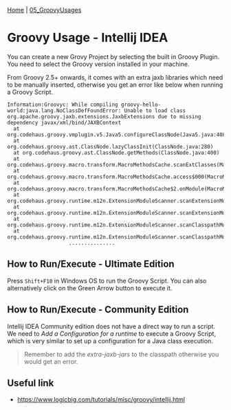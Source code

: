 [Home](../) | [05_GroovyUsages](./)

# Groovy Usage - Intellij IDEA

  You can create a new Grovy Project by selecting the built in Groovy Plugin. You need to select the Groovy version installed in your machine.

  From Groovy 2.5+ onwards, it comes with an extra jaxb libraries which need to be manually inserted, otherwise you get an error like below when running a Groovy Script.

  ```
  Information:Groovyc: While compiling groovy-hello-world:java.lang.NoClassDefFoundError: Unable to load class org.apache.groovy.jaxb.extensions.JaxbExtensions due to missing dependency javax/xml/bind/JAXBContext
	at org.codehaus.groovy.vmplugin.v5.Java5.configureClassNode(Java5.java:408)
	at org.codehaus.groovy.ast.ClassNode.lazyClassInit(ClassNode.java:280)
	at org.codehaus.groovy.ast.ClassNode.getMethods(ClassNode.java:400)
	at org.codehaus.groovy.macro.transform.MacroMethodsCache.scanExtClasses(MacroMethodsCache.java:88)
	at org.codehaus.groovy.macro.transform.MacroMethodsCache.access$000(MacroMethodsCache.java:45)
	at org.codehaus.groovy.macro.transform.MacroMethodsCache$2.onModule(MacroMethodsCache.java:69)
	at org.codehaus.groovy.runtime.m12n.ExtensionModuleScanner.scanExtensionModuleFromProperties(ExtensionModuleScanner.java:87)
	at org.codehaus.groovy.runtime.m12n.ExtensionModuleScanner.scanExtensionModuleFromMetaInf(ExtensionModuleScanner.java:81)
	at org.codehaus.groovy.runtime.m12n.ExtensionModuleScanner.scanClasspathModulesFrom(ExtensionModuleScanner.java:63)
	at org.codehaus.groovy.runtime.m12n.ExtensionModuleScanner.scanClasspathModules(ExtensionModuleScanner.java:54)
                      ...............
  ```

## How to Run/Execute - Ultimate Edition

 Press `Shift+F10` in Windows OS to run the Groovy Script. You can also alternatively click on the Green Arrow button to execute it.

## How to Run/Execute - Community Edition

 Intellij IDEA Community edition does not have a direct way to run a script. We need to *Add a Configuration for a runtime* to execute a Groovy Script, which is very similar to set up a configuration for a Java class execution.

> Remember to add the *extra-jaxb-jars* to the classpath otherwise you would get an error.

## Useful link

* https://www.logicbig.com/tutorials/misc/groovy/intellij.html
